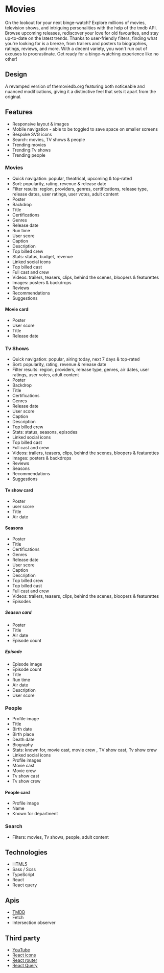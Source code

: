 # Movies

On the lookout for your next binge-watch? Explore millions of movies, television shows, and intriguing personalities with the help of the tmdb API. Browse upcoming releases, rediscover your love for old favourites, and stay up-to-date on the latest trends. Thanks to user-friendly filters, finding what you're looking for is a breeze, from trailers and posters to biographies, ratings, reviews, and more. With a decent variety, you won't run out of excuses to procrastinate. Get ready for a binge-watching experience like no other!

## Design

A revamped version of themoviedb.org featuring both noticeable and nuanced modifications, giving it a distinctive feel that sets it apart from the original.

## Features

- Responsive layout & images
- Mobile navigation - able to be toggled to save space on smaller screens
- Bespoke SVG icons
- Search: movies, TV shows & people
- Trending movies
- Trending Tv shows
- Trending people

### Movies

- Quick navigation: popular, theatrical, upcoming & top-rated
- Sort: popularity, rating, revenue & release date
- Filter results: region, providers, genres, certifications, release type, release dates, user ratings, user votes, adult content
- Poster
- Backdrop
- Title
- Certifications
- Genres
- Release date
- Run time
- User score
- Caption
- Description
- Top billed crew
- Stats: status, budget, revenue
- Linked social icons
- Top billed cast
- Full cast and crew
- Videos: trailers, teasers, clips, behind the scenes, bloopers & featurettes
- Images: posters & backdrops
- Reviews
- Recommendations
- Suggestions

#### Movie card

- Poster
- User score
- Title
- Release date

### Tv Shows

- Quick navigation: popular, airing today, next 7 days & top-rated
- Sort: popularity, rating, revenue & release date
- Filter results: region, providers, release type, genres, air dates, user ratings, user votes, adult content
- Poster
- Backdrop
- Title
- Certifications
- Genres
- Release date
- User score
- Caption
- Description
- Top billed crew
- Stats: status, seasons, episodes
- Linked social icons
- Top billed cast
- Full cast and crew
- Videos: trailers, teasers, clips, behind the scenes, bloopers & featurettes
- Images: posters & backdrops
- Reviews
- Seasons
- Recommendations
- Suggestions

#### Tv show card

- Poster
- user score
- Title
- Air date

#### Seasons

- Poster
- Title
- Certifications
- Genres
- Release date
- User score
- Caption
- Description
- Top billed crew
- Top billed cast
- Full cast and crew
- Videos: trailers, teasers, clips, behind the scenes, bloopers & featurettes
- Episodes

##### Season card

- Poster
- Title
- Air date
- Episode count

##### Episode

- Episode image
- Episode count
- Title
- Run time
- Air date
- Description
- User score

### People

- Profile image
- Title
- Birth date
- Birth place
- Death date
- Biography
- Stats: known for, movie cast, movie crew , TV show cast, Tv show crew
- Linked social icons
- Profile images
- Movie cast
- Movie crew
- Tv show cast
- Tv show crew

#### People card

- Profile image
- Name
- Known for department

### Search

- Filters: movies, Tv shows, people, adult content

## Technologies

- HTML5
- Sass / Scss
- TypeScript
- React
- React query

## Apis

- [TMDB](https://developer.themoviedb.org/docs)
- Fetch
- Intersection observer

## Third party

- [YouTube](https://www.youtube.com/)
- [React icons](https://react-icons.github.io/react-icons)
- [React router](https://reactrouter.com/en/main)
- [React Query](https://tanstack.com/query/latest/docs/react/overview)
